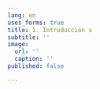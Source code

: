 ```yaml
---
lang: en
uses_forms: true
title: 1. Introducción s
subtitle: ''
image:
  url: ''
  caption: ''
published: false

---
```

